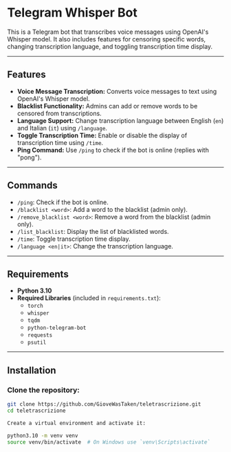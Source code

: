# Telegram Whisper Bot

This is a Telegram bot that transcribes voice messages using OpenAI's Whisper model. It also includes features for censoring specific words, changing transcription language, and toggling transcription time display.

---

## Features

- **Voice Message Transcription:** Converts voice messages to text using OpenAI's Whisper model.
- **Blacklist Functionality:** Admins can add or remove words to be censored from transcriptions.
- **Language Support:** Change transcription language between English (`en`) and Italian (`it`) using `/language`.
- **Toggle Transcription Time:** Enable or disable the display of transcription time using `/time`.
- **Ping Command:** Use `/ping` to check if the bot is online (replies with "pong").

---

## Commands

- `/ping`: Check if the bot is online.
- `/blacklist <word>`: Add a word to the blacklist (admin only).
- `/remove_blacklist <word>`: Remove a word from the blacklist (admin only).
- `/list_blacklist`: Display the list of blacklisted words.
- `/time`: Toggle transcription time display.
- `/language <en|it>`: Change the transcription language.

---

## Requirements

- **Python 3.10**
- **Required Libraries** (included in `requirements.txt`):
  - `torch`
  - `whisper`
  - `tqdm`
  - `python-telegram-bot`
  - `requests`
  - `psutil`

---

## Installation

### Clone the repository:
```sh
git clone https://github.com/GioveWasTaken/teletrascrizione.git
cd teletrascrizione

Create a virtual environment and activate it:

python3.10 -m venv venv
source venv/bin/activate  # On Windows use `venv\Scripts\activate`
